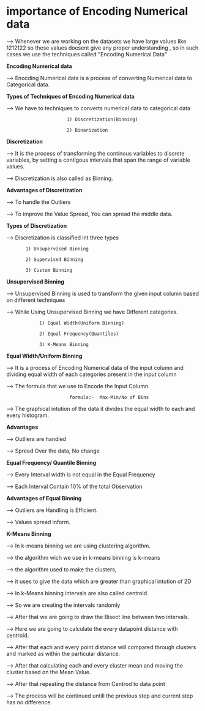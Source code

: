 # importance of Encoding Numerical data

--> Whenever we are working on the datasets we have large values like 1212122 so these values doesent give any proper understanding , so in such cases we use the techniques called "Encoding Numerical Data"

**Encoding Numerical data**

 --> Enocding Numerical data is a process of converting Numerical data to Categorical data.

 **Types of Techniques of Encoding Numerical data**

 --> We have to techniques to converts numerical data to categorical data

                          1) Discretization(Binning)

                          2) Binarization
**Discretization**

--> It is the process of transforming the continous variables to discrete variables, by setting a contigous intervals that span the range of variable values.

--> Discretization is also called as Binning.

**Advantages of Discretization**

--> To handle the Outliers

--> To improve the Value Spread, You can spread the middle data.

**Types of Discretization**

--> Discretization is classified int three types 

           1) Unsupervised Binning

           2) Supervised Binning

           3) Custom Binning

**Unsupervised Binning**

--> Unsupervised Binning is used to transform the given input column based on different techniques

--> While Using Unsupervised Binning we have Different categories.

                1) Equal Width(Uniform Binning)

                2) Equal Frequency(Quantiles)

                3) K-Means Binning
                
**Equal Width/Uniform Binning**

--> It is a process of Encoding Numerical data of the input column and dividing equal width of each categories present in the input column

--> The formula that we use to Encode the Input Column

                           formula:-  Max-Min/No of Bins

--> The graphical intution of the data it divides the equal width to each and every histogram.

 **Advantages**

   --> Outliers are handled

   --> Spread Over the data, No change

**Equal Frequency/ Quantile Binning**

--> Every Interval width is not equal in the Equal Frequency 

--> Each Interval Contain 10% of the total Observation

**Advantages of Equal Binning**

--> Outliers are Handling is Efficient.

--> Values spread inform.


**K-Means Binning**

--> In k-means binning we are using clustering algorithm.

--> the algorithm wich we use in k-means binning is k-means

--> the algorithm used to make the clusters,

--> it uses to give the data which are greater than graphical intution of 2D

--> In k-Means binning intervals are also called centroid.

--> So we are creating the intervals randomly

--> After that we are going to draw the Bisect line between two intervals.

--> Here we are going to calculate the every datapoint distance with centroid.

--> After that each and every point distance will compared through clusters and marked as within the particular distance.

--> After that calculating each and every cluster mean and moving the cluster based on the Mean Value.

--> After that repeating the distance from Centrod to data point

--> The process will be continued untill the previous step and current step has no difference.
